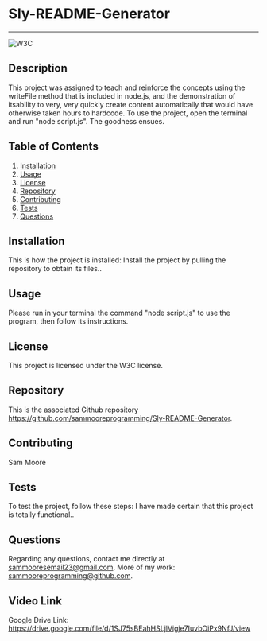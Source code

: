 # Sly-README-Generator
  ---
  ![W3C](https://img.shields.io/badge/license-W3C-green)
  ## Description
  This project was assigned to teach and reinforce the concepts using the writeFile method that is included in node.js, and the demonstration of itsability to very, very quickly create content automatically that would have otherwise taken hours to hardcode. To use the project, open the terminal and run "node script.js". The goodness ensues.
  ## Table of Contents
  1. [Installation](#installation)
  2. [Usage](#usage)
  3. [License](#license)
  4. [Repository](#repository)
  5. [Contributing](#contributing)
  6. [Tests](#tests)
  7. [Questions](#questions)

  ## Installation
  This is how the project is installed: Install the project by pulling the repository to obtain its files..
  ## Usage
  Please run in your terminal the command "node script.js" to use the program, then follow its instructions.
  ## License 
  This project is licensed under the W3C license.
  ## Repository
  This is the associated Github repository https://github.com/sammooreprogramming/Sly-README-Generator.
  ## Contributing
  Sam Moore
  ## Tests
  To test the project, follow these steps: I have made certain that this project is totally functional..
  ## Questions
  Regarding any questions, contact me directly at [sammooresemail23@gmail.com](mailto:sammooresemail23@gmail.com). More of my work: [sammooreprogramming@github.com](https://www.github.com/sammooreprogramming@github.com).
  ## Video Link
  Google Drive Link: https://drive.google.com/file/d/1SJ75sBEahHSLjlVigje7IuvbOiPx9NfJ/view